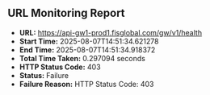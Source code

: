 ## URL Monitoring Report

- **URL:** https://api-gw1-prod1.fisglobal.com/gw/v1/health
- **Start Time:** 2025-08-07T14:51:34.621278
- **End Time:** 2025-08-07T14:51:34.918372
- **Total Time Taken:** 0.297094 seconds
- **HTTP Status Code:** 403
- **Status:** Failure
- **Failure Reason:** HTTP Status Code: 403
